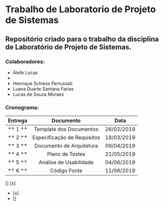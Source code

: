 # Trabalho de Laboratorio de Projeto de Sistemas #
## Repositório criado para o trabalho da disciplina de Laboratório de Projeto de Sistemas. ## 

### Colaboradores: 
* Álefe Lucas
* 
* Henrique Schiess Pertussati
* Luana Duarte Santana Farias
* Lucas de Souza Moraes

### Cronograma: 

| Entrega      | Documento                   | Data       |
| -------------|:---------------------------:|:----------:|
|** 1 **       | Template dos Documentos     | 26/02/2019 |
|** 2 **       | Especificação de Requisitos | 18/03/2019 |
|** 3 **       | Documento de Arquitetura    | 09/04/2019 |
|** 4 **       | Plano de Testes             | 21/05/2019 |
|** 5 **       | Análise de Usabilidade      | 04/06/2019 |
|** 6 **       | Código Fonte                | 11/06/2019 |

[]
[x]
- [x]
- []
